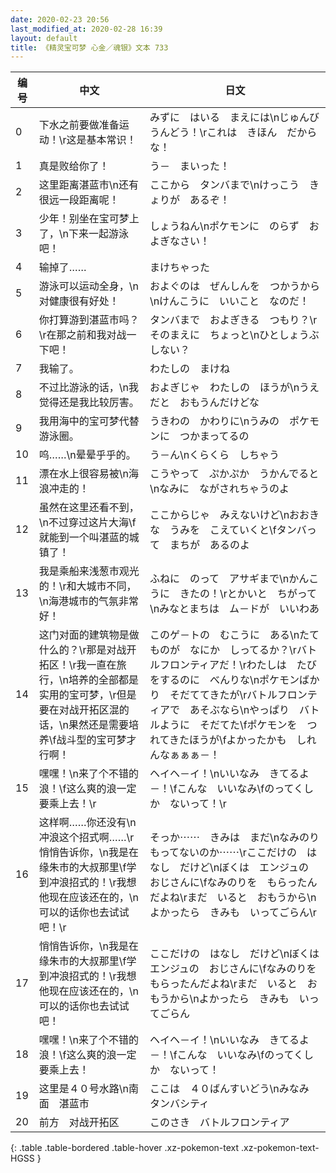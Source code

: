 ```yaml
---
date: 2020-02-23 20:56
last_modified_at: 2020-02-28 16:39
layout: default
title: 《精灵宝可梦 心金／魂银》文本 733
---
```

| 编号 | 中文 | 日文 |
| ---- | ---- | ---- |
| 0 | 下水之前要做准备运动！\r这是基本常识！ | みずに　はいる　まえには\nじゅんび　うんどう！\rこれは　きほん　だからな！ |
| 1 | 真是败给你了！ | う－　まいった！ |
| 2 | 这里距离湛蓝市\n还有很远一段距离呢！ | ここから　タンバまで\nけっこう　きょりが　あるぞ！ |
| 3 | 少年！别坐在宝可梦上了，\n下来一起游泳吧！ | しょうねん\nポケモンに　のらず　およぎなさい！ |
| 4 | 输掉了…… | まけちゃった |
| 5 | 游泳可以运动全身，\n对健康很有好处！ | およぐのは　ぜんしんを　つかうから\nけんこうに　いいこと　なのだ！ |
| 6 | 你打算游到湛蓝市吗？\r在那之前和我对战一下吧！ | タンバまで　およぎきる　つもり？\rそのまえに　ちょっと\nひとしょうぶ　しない？ |
| 7 | 我输了。 | わたしの　まけね |
| 8 | 不过比游泳的话，\n我觉得还是我比较厉害。 | およぎじゃ　わたしの　ほうが\nうえ　だと　おもうんだけどな |
| 9 | 我用海中的宝可梦代替游泳圈。 | うきわの　かわりに\nうみの　ポケモンに　つかまってるの |
| 10 | 呜……\n晕晕乎乎的。 | う－ん\nくらくら　しちゃう |
| 11 | 漂在水上很容易被\n海浪冲走的！ | こうやって　ぷかぷか　うかんでると\nなみに　ながされちゃうのよ |
| 12 | 虽然在这里还看不到，\n不过穿过这片大海\f就能到一个叫湛蓝的城镇了！ | ここからじゃ　みえないけど\nおおきな　うみを　こえていくと\fタンバって　まちが　あるのよ |
| 13 | 我是乘船来浅葱市观光的！\r和大城市不同，\n海港城市的气氛非常好！ | ふねに　のって　アサギまで\nかんこうに　きたの！\rとかいと　ちがって\nみなとまちは　ム－ドが　いいわあ |
| 14 | 这门对面的建筑物是做什么的？\r那是对战开拓区！\r我一直在旅行，\n培养的全部都是实用的宝可梦，\r但是要在对战开拓区混的话，\n果然还是需要培养\f战斗型的宝可梦才行啊！ | このゲ－トの　むこうに　ある\nたてものが　なにか　しってるか？\rバトルフロンティアだ！\rわたしは　たびをするのに　べんりな\nポケモンばかり　そだててきたが\rバトルフロンティアで　あそぶなら\nやっぱり　バトルように　そだてた\fポケモンを　つれてきたほうが\fよかったかも　しれんなぁぁぁ－！ |
| 15 | 嘿嘿！\n来了个不错的浪！\f这么爽的浪一定要乘上去！\r | ヘイヘ－イ！\nいいなみ　きてるよ－！\fこんな　いいなみ\fのってくしか　ないって！\r |
| 16 | 这样啊……你还没有\n冲浪这个招式啊……\r悄悄告诉你，\n我是在缘朱市的大叔那里\f学到冲浪招式的！\r我想他现在应该还在的，\n可以的话你也去试试吧！\r | そっか⋯⋯　きみは　まだ\nなみのり　もってないのか⋯⋯\rここだけの　はなし　だけど\nぼくは　エンジュの　おじさんに\fなみのりを　もらったんだよね\rまだ　いると　おもうから\nよかったら　きみも　いってごらん\r |
| 17 | 悄悄告诉你，\n我是在缘朱市的大叔那里\f学到冲浪招式的！\r我想他现在应该还在的，\n可以的话你也去试试吧！ | ここだけの　はなし　だけど\nぼくは　エンジュの　おじさんに\fなみのりを　もらったんだよね\rまだ　いると　おもうから\nよかったら　きみも　いってごらん |
| 18 | 嘿嘿！\n来了个不错的浪！\f这么爽的浪一定要乘上去！ | ヘイヘ－イ！\nいいなみ　きてるよ－！\fこんな　いいなみ\fのってくしか　ないって！ |
| 19 | 这里是４０号水路\n南面　湛蓝市 | ここは　４０ばんすいどう\nみなみ　タンバシティ |
| 20 | 前方　对战开拓区 | このさき　バトルフロンティア |
{: .table .table-bordered .table-hover .xz-pokemon-text .xz-pokemon-text-HGSS }